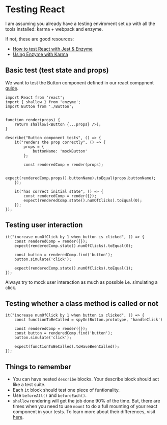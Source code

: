 # Testing React

I am assuming you already have a testing enviroment set up with all the tools installed: karma + webpack and enzyme. 

If not, these are good resources:
-  [How to test React with Jest & Enzyme](https://www.robinwieruch.de/react-testing-jest-enzyme)
-  [Using Enzyme with Karma](https://airbnb.io/enzyme/docs/guides/karma.html) 

## Basic test (test state and props)
We want to test the Button component defined in our react comppnent [guide](brush_up_react_core).

```
import React from 'react';
import { shallow } from 'enzyme';
import Button from './Button';


function render(props) {
	return shallow(<Button {...props} />);
}

describe("Button component tests", () => {
    it("renders the prop correctly", () => {
        props = {
            buttonName: 'mockButton'
        };

        const renderedComp = render(props);

        expect(renderedComp.props().buttonName).toEqual(props.buttonName);
    });

    it("has correct initial state", () => {
        const renderedComp = render({});
        expect(renderedComp.state().numOfClicks).toEqual(0);
    });
});
```

## Testing user interaction

```
it("increase numOfClick by 1 when button is clicked", () => {
    const renderedComp = render({});
    expect(renderedComp.state().numOfClicks).toEqual(0);

    const button = renderedComp.find('button');
    button.simulate('click');
    
    expect(renderedComp.state().numOfClicks).toEqual(1);    
});
```

Always try to mock user interaction as much as possible i.e. simulating a click. 

## Testing whether a class method is called or not

```
it("increase numOfClick by 1 when button is clicked", () => {
    const functionToBeCalled = spyOn(Button.prototype, 'handleClick')

    const renderedComp = render({});
    const button = renderedComp.find('button');
    button.simulate('click');
    
    expect(functionToBeCalled).toHaveBeenCalled();    
});
```
## Things to remember

- You can have nested `describe` blocks. Your describe block should act like a test suite.
- Each `it` block should test one piece of funtionality.
- Use `beforeAll()` and `beforeEach()`.
- `shallow` rendering will get the job done 90% of the time. But, there are times when you need to use `mount` to do a full mounting of your react component in your tests. To learn more about their differences, visit [here](https://gist.github.com/fokusferit/e4558d384e4e9cab95d04e5f35d4f913).